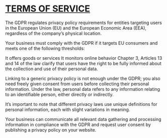 # [TERMS OF SERVICE](#)

The GDPR regulates privacy policy requirements for entities targeting users in the European Union (EU) and the European Economic Area (EEA), regardless of the company’s physical location.

Your business must comply with the GDPR if it targets EU consumers and meets one of the following thresholds:

It offers goods or services
It monitors online behavior
Chapter 3, Articles 13 and 14 of the law clarify that users have the right to be fully informed about the collection and use of their personal data.

Linking to a generic privacy policy is not enough under the GDPR; you also need freely given consent from users before collecting their personal information. Under the law, personal data refers to any information relating to an identifiable person, either directly or indirectly.

It’s important to note that different privacy laws use unique definitions for personal information, each with slight variations in meaning.

Your business can communicate all relevant data gathering and processing information in compliance with the GDPR and request user consent by publishing a privacy policy on your website.

